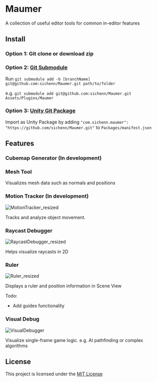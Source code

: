 # Maumer
A collection of useful editor tools for common in-editor features

## Install
### Option 1: Git clone or download zip
### Option 2: [Git Submodule](https://git-scm.com/book/en/v2/Git-Tools-Submodules)
Run ```git submodule add -b [branchName] git@github.com:sichenn/Maumer.git path/to/folder``` 

e.g. ```git submodule add git@github.com:sichenn/Maumer.git Assets/Plugins/Maumer```
### Option 3: [Unity Git Package](https://neogeek.dev/creating-custom-packages-for-unity-2018.3/)
Import as Unity Package by adding `"com.sichenn.maumer": "https://github.com/sichenn/Maumer.git"` to `Packages/manifest.json`

## Features
### Cubemap Generator (In development)

### Mesh Tool
Visualizes mesh data such as normals and positions

### Motion Tracker (In development)

![MotionTracker_resized](https://user-images.githubusercontent.com/20757517/54280265-480ea700-4554-11e9-8418-e6005fe7a214.gif)

Tracks and analyze object movement. 

### Raycast Debugger

![RaycastDebugger_resized](https://user-images.githubusercontent.com/20757517/54280327-6e344700-4554-11e9-94e1-5bb153aa7205.gif)

Helps visualize raycasts in 2D

### Ruler

![Ruler_resized](https://user-images.githubusercontent.com/20757517/54280532-f9154180-4554-11e9-8704-cdb6b9794b18.gif)

Displays a ruler and position information in Scene View

Todo:
* Add guides functionality

### Visual Debug

![VisualDebugger](https://user-images.githubusercontent.com/20757517/62638415-fe45b380-b96f-11e9-8bf2-f9cea4413bd4.gif)

Visualize single-frame game logic. e.g. AI pathfinding or complex algorithms


## License

This project is licensed under the [MIT License](LICENSE)
